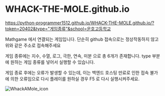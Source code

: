 # WHACK-THE-MOLE.github.io

https://python-programmer1512.github.io/WHACK-THE-MOLE.github.io/?token=20402&type="게임종류"&school=운호고등학교


Mathgame 에서 연결되는 게임입니다. 단순히 github 접속으로는 정상작동하지 않고 위와 같은 주소로 접속해주세요

게임 종류에는 지수, 수열, 로그, 극한, 연속, 미분 으로 총 6개가 존재합니다. type 부분에 원하는 게임 종류를 넣어서 실행할 수 있습니다. 

게임 종료 후에는 오류가 발생할 수 있는데, 이는 백엔드 호스팅 만료로 인한 접속 불가에 의한 오류임으로 다시 플레이를 원하실 경우 F5 로 다시 실행시켜주세요.

![WhackAMole_icon](https://github.com/user-attachments/assets/4361dddf-1b77-4116-9aaa-5a895ecb01b9)
